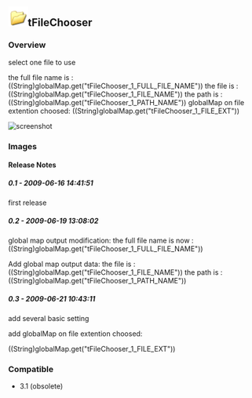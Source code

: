 ## <img src='./logo.jpg' width='40' height='40'>tFileChooser

### Overview
select one file to use 


the full file name is : ((String)globalMap.get("tFileChooser_1_FULL_FILE_NAME"))
the file is : ((String)globalMap.get("tFileChooser_1_FILE_NAME"))
the path is : ((String)globalMap.get("tFileChooser_1_PATH_NAME"))
globalMap on file extention choosed: ((String)globalMap.get("tFileChooser_1_FILE_EXT"))




![screenshot](https://talendforge.org/exchange/tos/upload_tos/extension-167/screenshot.jpg)
### Images




#### Release Notes

##### 0.1 - 2009-06-16 14:41:51
first release 

##### 0.2 - 2009-06-19 13:08:02
global map output modification:
the full file name is now :  ((String)globalMap.get("tFileChooser_1_FULL_FILE_NAME"))

Add global map output data:
the file is : ((String)globalMap.get("tFileChooser_1_FILE_NAME"))
the path is :  ((String)globalMap.get("tFileChooser_1_PATH_NAME"))



##### 0.3 - 2009-06-21 10:43:11
add several basic setting 

add globalMap on file extention choosed:

((String)globalMap.get("tFileChooser_1_FILE_EXT"))


### Compatible
 -  3.1 (obsolete)